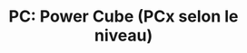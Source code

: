 ---
layout: term
title: 'PC: Power Cube (PCx selon le niveau)'
name: pc
description: "Objet pour recharger sa barre d'<a href=\"#xm\">XM</a>. Voir aussi <a href=\"#lpc\">PowerCube de Lawson</a>."
---